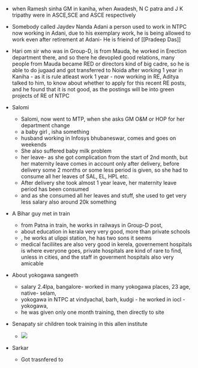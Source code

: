 - when  Ramesh sinha GM in kaniha, when Awadesh, N C patra and J K tripathy were in ASCE,SCE and ASCE respectively
- Somebody called Jaydev Nanda Adani a person used to work in NTPC now working in Adani, due to his exemplary work, he is being allowed to work even after retirement at Adani- He is frieind of [[Pradeep Das]]
- Hari om sir who was in Group-D, is from Mauda, he worked in Erection department there, and so there he devopled good relations, many people from Mauda became RED or directors kind of big cadre, so he is able to do jugaad and got transferred to Noida after working 1 year in Kaniha - as it is rule atleast work 1 year - now working in RE, Aditya talked to him, to know about whether to apply for this recent RE posts, and he found that it is not good, as the postings will be into green projects of RE of NTPC

- Salomi
	- Salomi, now went to MTP, when she asks GM O&M or HOP for her department change
	- a  baby girl , isha something
	- husband working in Infosys bhubaneswar, comes and goes on weekends
	- She also suffered baby milk problem
	- her leave- as she got complication from the start of 2nd month, but her maternity leave comes in account only after delivery, before delivery some 2 months or some less period is given, so she had to consume all her leaves of SAL, EL, HPL etc. 
	- After delivery she took almost 1 year leave, her maternity leave period has been consumed
	-  and as she consumed all her leaves and stuff, she used to get very less salary also around 20k something
- A Bihar guy met in train
	-  from Patna in train, he works in railways in Group-D post,
	- about education in kerala very very good, more than private schools
	- , he works at ulippi station, he has two sons it seems
	- medical faciliites are also very good in kerela, governement hospitals is where everyone goes, private hospitals are kind of rare to find, unless in cities, and the staff in goverment hospitals also very amicable
- About yokogawa sangeeth
	- salary 2.4lpa, bangalore- worked in many yokogawa places, 23 age, native- selam,
	- yokogawa in NTPC at  vindyachal, barh, kudgi - he worked in iocl - yokogawa, 
	- he was given only one month training, then directly to site
- Senapaty sir children took training in this allen institute
	- ![](https://i.imgur.com/RxPGUew.png)

- Sarkar
	- Got trasnfered to 